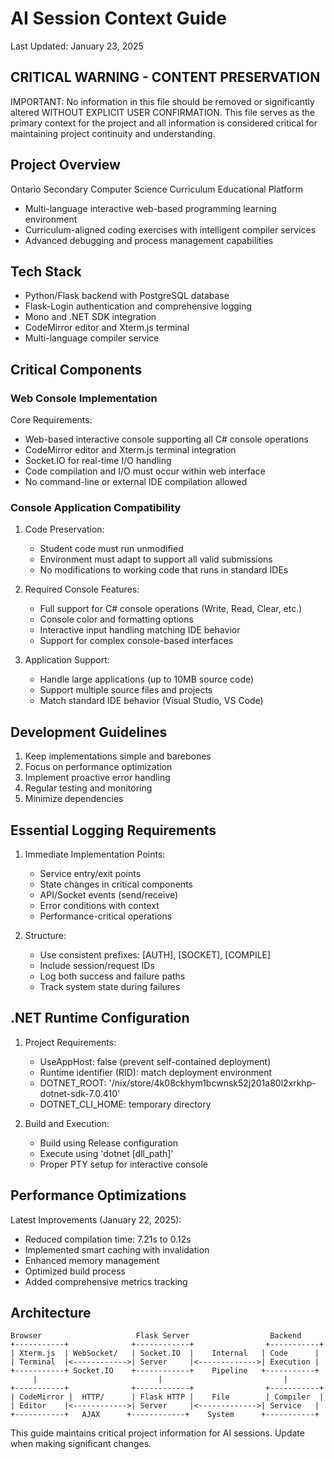 # AI Session Context Guide
Last Updated: January 23, 2025

## CRITICAL WARNING - CONTENT PRESERVATION
IMPORTANT: No information in this file should be removed or significantly altered WITHOUT EXPLICIT USER CONFIRMATION. This file serves as the primary context for the project and all information is considered critical for maintaining project continuity and understanding.

## Project Overview
Ontario Secondary Computer Science Curriculum Educational Platform
- Multi-language interactive web-based programming learning environment
- Curriculum-aligned coding exercises with intelligent compiler services
- Advanced debugging and process management capabilities

## Tech Stack
- Python/Flask backend with PostgreSQL database
- Flask-Login authentication and comprehensive logging
- Mono and .NET SDK integration
- CodeMirror editor and Xterm.js terminal
- Multi-language compiler service

## Critical Components

### Web Console Implementation
Core Requirements:
- Web-based interactive console supporting all C# console operations
- CodeMirror editor and Xterm.js terminal integration
- Socket.IO for real-time I/O handling
- Code compilation and I/O must occur within web interface
- No command-line or external IDE compilation allowed


### Console Application Compatibility
1. Code Preservation:
   - Student code must run unmodified
   - Environment must adapt to support all valid submissions
   - No modifications to working code that runs in standard IDEs

2. Required Console Features:
   - Full support for C# console operations (Write, Read, Clear, etc.)
   - Console color and formatting options
   - Interactive input handling matching IDE behavior
   - Support for complex console-based interfaces

3. Application Support:
   - Handle large applications (up to 10MB source code)
   - Support multiple source files and projects
   - Match standard IDE behavior (Visual Studio, VS Code)


## Development Guidelines
1. Keep implementations simple and barebones
2. Focus on performance optimization
3. Implement proactive error handling
4. Regular testing and monitoring
5. Minimize dependencies

## Essential Logging Requirements
1. Immediate Implementation Points:
   - Service entry/exit points
   - State changes in critical components
   - API/Socket events (send/receive)
   - Error conditions with context
   - Performance-critical operations

2. Structure:
   - Use consistent prefixes: [AUTH], [SOCKET], [COMPILE]
   - Include session/request IDs
   - Log both success and failure paths
   - Track system state during failures

## .NET Runtime Configuration
1. Project Requirements:
   - UseAppHost: false (prevent self-contained deployment)
   - Runtime identifier (RID): match deployment environment
   - DOTNET_ROOT: '/nix/store/4k08ckhym1bcwnsk52j201a80l2xrkhp-dotnet-sdk-7.0.410'
   - DOTNET_CLI_HOME: temporary directory

2. Build and Execution:
   - Build using Release configuration
   - Execute using 'dotnet [dll_path]'
   - Proper PTY setup for interactive console

## Performance Optimizations
Latest Improvements (January 22, 2025):
- Reduced compilation time: 7.21s to 0.12s
- Implemented smart caching with invalidation
- Enhanced memory management
- Optimized build process
- Added comprehensive metrics tracking

## Architecture
```
Browser                     Flask Server                  Backend
+-----------+              +------------+                +-----------+
| Xterm.js  | WebSocket/   | Socket.IO  |    Internal   | Code      |
| Terminal  |<------------>| Server     |<------------->| Execution |
+-----------+ Socket.IO    +------------+    Pipeline   +-----------+
     |                           |                           |
+-----------+              +------------+                +-----------+
| CodeMirror |  HTTP/      | Flask HTTP |    File        | Compiler  |
| Editor    |<------------>| Server     |<------------->| Service   |
+-----------+   AJAX      +------------+    System      +-----------+
```

This guide maintains critical project information for AI sessions. Update when making significant changes.